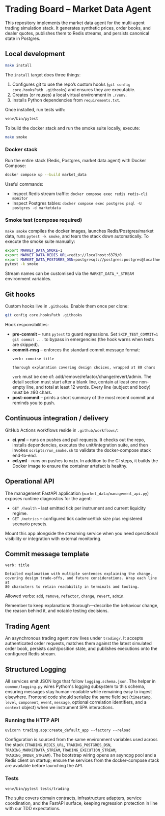 # Trading Board – Market Data Agent

This repository implements the market data agent for the multi‑agent trading
simulation stack. It generates synthetic prices, order books, and dealer quotes,
publishes them to Redis streams, and persists canonical state in Postgres.

## Local development

```bash
make install
```

The `install` target does three things:

1. Configures git to use the repo’s custom hooks (`git config core.hooksPath .githooks`)
   and ensures they are executable.
2. Creates (or reuses) a local virtual environment in `./venv`.
3. Installs Python dependencies from `requirements.txt`.

Once installed, run tests with:

```bash
venv/bin/pytest
```

To build the docker stack and run the smoke suite locally, execute:

```bash
make smoke
```

### Docker stack

Run the entire stack (Redis, Postgres, market data agent) with Docker Compose:

```bash
docker compose up --build market_data
```

Useful commands:

* Inspect Redis stream traffic: `docker compose exec redis redis-cli monitor`
* Inspect Postgres tables: `docker compose exec postgres psql -U postgres -d marketdata`

### Smoke test (compose required)

`make smoke` compiles the docker images, launches Redis/Postgres/market data,
runs `pytest -k smoke`, and tears the stack down automatically. To execute the
smoke suite manually:

```bash
export MARKET_DATA_SMOKE=1
export MARKET_DATA_REDIS_URL=redis://localhost:6379/0
export MARKET_DATA_POSTGRES_DSN=postgresql://postgres:postgres@localhost:5432/marketdata
pytest -k smoke
```

Stream names can be customised via the `MARKET_DATA_*_STREAM` environment
variables.

## Git hooks

Custom hooks live in `.githooks`. Enable them once per clone:

```bash
git config core.hooksPath .githooks
```

Hook responsibilities:

* **pre-commit** – runs `pytest` to guard regressions. Set
  `SKIP_TEST_COMMIT=1 git commit ...` to bypass in emergencies (the hook warns
  when tests are skipped).
* **commit-msg** – enforces the standard commit message format:
  ```
  verb: concise title
  
  thorough explanation covering design choices, wrapped at 80 chars
  ```
  `verb` must be one of: add/remove/refactor/change/revert/admin. The detail
  section must start after a blank line, contain at least one non-empty line,
  and total at least 12 words. Every line (subject and body) must be ≤80 chars.
* **post-commit** – prints a short summary of the most recent commit and
  reminds you to push.

## Continuous integration / delivery

GitHub Actions workflows reside in `.github/workflows/`:

* **ci.yml** – runs on pushes and pull requests. It checks out the repo,
  installs dependencies, executes the unit/integration suite, and then invokes
  `scripts/run_smoke.sh` to validate the docker-compose stack end-to-end.
* **cd.yml** – runs on pushes to `main`. In addition to the CI steps, it builds
  the Docker image to ensure the container artefact is healthy.

## Operational API

The management FastAPI application (`market_data/management_api.py`) exposes
runtime diagnostics for the agent:

* `GET /health` – last emitted tick per instrument and current liquidity regime.
* `GET /metrics` – configured tick cadence/tick size plus registered scenario
  presets.

Mount this app alongside the streaming service when you need operational
visibility or integration with external monitoring.

## Commit message template

```
verb: title

Detailed explanation with multiple sentences explaining the change,
covering design trade-offs, and future considerations. Wrap each line at
80 characters to retain readability in terminals and tooling.
```

Allowed verbs: `add`, `remove`, `refactor`, `change`, `revert`, `admin`.

Remember to keep explanations thorough—describe the behaviour change, the reason
behind it, and notable testing decisions.

## Trading Agent

An asynchronous trading agent now lives under `trading/`. It accepts authenticated
order requests, matches them against the latest simulated order book, persists
cash/position state, and publishes executions onto the configured Redis stream.

## Structured Logging

All services emit JSON logs that follow `logging.schema.json`. The helper in
`common/logging.py` wires Python's logging subsystem to this schema, ensuring
messages stay human-readable while remaining easy to ingest elsewhere. Frontend
code should serialize the same field set (`timestamp`, `level`, `component`,
`event`, `message`, optional correlation identifiers, and a `context` object)
when we instrument SPA interactions.

### Running the HTTP API

```
uvicorn trading.app:create_default_app --factory --reload
```

Configuration is sourced from the same environment variables used across the
stack (`TRADING_REDIS_URL`, `TRADING_POSTGRES_DSN`, `TRADING_MARKETDATA_STREAM`,
`TRADING_EXECUTION_STREAM`, `TRADING_ORDER_STREAM`). The bootstrap wiring opens
an asyncpg pool and a Redis client on startup; ensure the services from the
docker-compose stack are available before launching the API.

### Tests

```
venv/bin/pytest tests/trading
```

The suite covers domain contracts, infrastructure adapters, service coordination,
and the FastAPI surface, keeping regression protection in line with our TDD
expectations.
